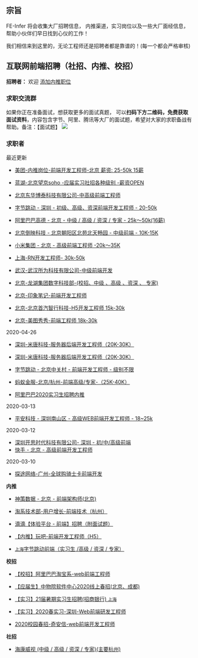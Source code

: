 ## 宗旨
FE-Infer 将会收集大厂招聘信息， 内推渠道，实习岗位以及一些大厂面经信息，帮助小伙伴们早日找到心仪的工作！

我们相信来到这里的，无论工程师还是招聘者都是靠谱的！(每一个都会严格审核)

## 互联网前端招聘（社招、内推、校招）

**招聘者：**  欢迎 [添加内推职位](https://github.com/koala-coding/FE-Infer/issues/new?assignees=&labels=&template=publish_job.md&title=%E5%85%AC%E5%8F%B8%E5%90%8D+-+%E5%9C%B0%E7%82%B9+-+%E5%B2%97%E4%BD%8D%E7%BA%A7%E5%88%AB+-+%E8%96%AA%E8%B5%84%E8%8C%83%E5%9B%B4)  


### 求职交流群
如果你正在准备面试，想获取更多的面试真题， 可以**扫码下方二维码，免费获取面试资料**，内容包含字节、阿里、腾讯等大厂的面试题，希望对大家的求职备战有帮助。备注：【面试题】
![](http://www.inode.club/wechat.jpg=100x100)

### 求职者

最近更新
- [美团-内推岗位-前端开发工程师-北京 薪资: 25-50k 15薪](./infer/20210309-meituan-beijing.md)

- [蓝湖-北京望京soho -应届实习社招各种级别 -薪资OPEN](./infer/20210309-lanhu-beijing.md)

- [北京东华博泰科技有限公司-中高级前端工程师](./infer/20210305-donghua-beijing.md)

- [字节跳动 - 深圳 - 初级、高级、资深前端开发工程师 - 20-50k](./infer/20201110-shengzhen-zijietiaodong.md)

- [阿里巴巴高德 - 北京 - 中级 / 高级 / 资深 / 专家 - 25k～50k(16薪)](./infer/20210220-beijing-gaode.md)

- [北京倒映科技 - 北京朝阳区北苑北天畅园 - 中级前端 - 10K-15K ](./infer/20201110-beijing-daoying.md)

- [小米集团 - 北京 - 高级前端工程师 -20k～35K](./infer/20201016-beijing-xiaomi.md)

- [上海-RN开发工程师- 30k-50k](./infer/20201018-shanghai-RN.md)

- [武汉-武汉所为科技有限公司-中级前端开发](./infer/20200827-beijing-suowei.md)

- [北京-龙湖集团数字科技部-(校招、中级 、高级 、资深 、 专家)](./infer/20200827-beijing-longhu.md)

- [北京-印象笔记-前端开发工程师](./infer/20200821-beijing-yingxiang.md)

- [北京-北京首汽智行科技-H5开发工程师 15k-30k](./infer/20200819-beijing-shouqi.md)

- [北京-美图秀秀-前端工程师 18k-30k](./infer/20200526-beijing-meituxiuxiu.md)

2020-04-26

- [深圳-米唐科技-服务器后端开发工程师（20K-30K）](./infer/20200426-shenzhen-shenzhenmitang.md)

- [深圳-米唐科技-服务器后端开发工程师（20K-30K）](./infer/20200426-shenzhen-shenzhenmitang.md)

- [字节跳动 - 北京中关村 - 前端开发工程师 - 级别不限](./infer/20200404-beijing-toutiao.md)
  
- [蚂蚁金服-北京/杭州-前端高级/专家-（25K-40K）](./infer/20200318-hangzhou-myjf.md)

- [阿里巴巴2020实习生招聘内推](./school/20200318-anywhere-alibaba.md)

2020-03-13

- [平安科技 - 深圳南山区 - 高级WEB前端开发工程师 - 18~25k](./infer/20200313-shenzhen-pingan.md)

2020-03-12

- [深圳开思时代科技有限公司- 深圳 - 初/中/高级前端](./infer/20200312-shengzheng-kssd.md)
- [快手 - 北京 - 高级前端开发工程师](./infer/20200311-beijing-kuaishou.md)

 2020-03-10 
 
- [探途网络-广州-全球购骑士卡前端开发](./infer/20200310-guangzhou-ttwl.md)

**内推**
- [ 神策数据 - 北京 - 前端架构师(北京)](./infer/20200308-beijing-scsj.md)
- [淘系技术部-用户增长-前端技术（杭州）](./infer/20200307-hangzhou-ali_tabao.md)

- [滴滴【体验平台 - 前端】招聘（附面试题）](./infer/20200307-beijing-didi.md)

- [【内推】玩吧-前端开发工程师（H5）](./infer/20200307-beijing-wanba.md)

- [`上海`字节跳动前端（实习生 /高级 / 资深 / 专家）](./infer/20200307-shanghai-zjtd.md)


**校招**

- [【校招】阿里巴巴淘宝系-web前端工程师](./school/20200307-hangzhou-taobao.md)

- [【应届生】中物院软件中心2020线上春招(北京、成都)](./school/20200307-chengdu-zwyrjzx.md)

- [【实习】21届暑期实习生招聘(招商银行) `上海`](./school/20200307-shanghai-zsyh.md)

- [【实习】2020春实习-深圳-Web前端研发工程师](./school/20200307-shengzheng-baidu.md)

- [2020校园春招-奇安信-web前端开发工程师](./school/20200310-beijing-qax.md)

**社招**
- [海康威视 (中级 / 高级 / 资深 / 专家)(主要杭州)](./social/20200307-hangzhou-hkws.md)


